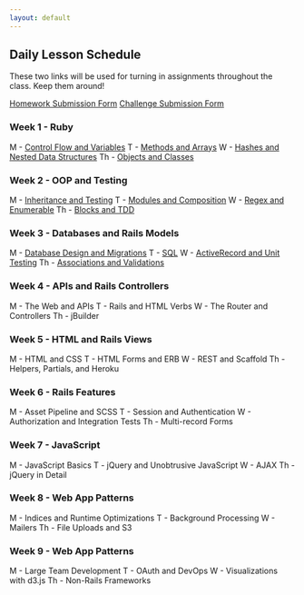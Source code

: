 ```yaml
---
layout: default
---
```


## Daily Lesson Schedule

These two links will be used for turning in assignments throughout the class.  Keep them around!

[Homework Submission Form](http://goo.gl/forms/LlrLL85tFM)
[Challenge Submission Form](http://goo.gl/forms/lAlRZpME2o)
<!-- * [Tabula Railsa](https://github.com/tiyd-rails-2016-01/tabula_railsa) -->

### Week 1 - Ruby

M - [Control Flow and Variables](week1/1)
T - [Methods and Arrays](week1/2)
W - [Hashes and Nested Data Structures](week1/3)
Th - [Objects and Classes](week1/4)


### Week 2 - OOP and Testing

M - [Inheritance and Testing](week2/1)
T - [Modules and Composition](week2/2)
W - [Regex and Enumerable](week2/3)
Th - [Blocks and TDD](week2/4)


### Week 3 - Databases and Rails Models

M - [Database Design and Migrations](week3/1)
T - [SQL](week3/2)
W - [ActiveRecord and Unit Testing](week3/3)
Th - [Associations and Validations](week3/4)


### Week 4 - APIs and Rails Controllers

M - The Web and APIs
T - Rails and HTML Verbs
W - The Router and Controllers
Th - jBuilder


### Week 5 - HTML and Rails Views

M - HTML and CSS
T - HTML Forms and ERB
W - REST and Scaffold
Th - Helpers, Partials, and Heroku


### Week 6 - Rails Features

M - Asset Pipeline and SCSS
T - Session and Authentication
W - Authorization and Integration Tests
Th - Multi-record Forms


### Week 7 - JavaScript

M - JavaScript Basics
T - jQuery and Unobtrusive JavaScript
W - AJAX
Th - jQuery in Detail


### Week 8 - Web App Patterns

M - Indices and Runtime Optimizations
T - Background Processing
W - Mailers
Th - File Uploads and S3


### Week 9 - Web App Patterns

M - Large Team Development
T - OAuth and DevOps
W - Visualizations with d3.js
Th - Non-Rails Frameworks
